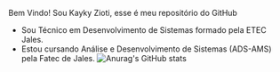 Bem Vindo!
Sou Kayky Zioti, esse é meu repositório do GitHub
- Sou Técnico em Desenvolvimento de Sistemas formado pela ETEC Jales.
- Estou cursando Análise e Desenvolvimento de Sistemas (ADS-AMS) pela Fatec de Jales.
![Anurag's GitHub stats](https://github-readme-stats.vercel.app/api?username=kaykyOne&show_icons=true&theme=radical)

